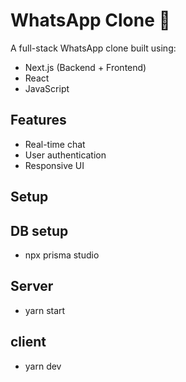 # WhatsApp Clone 🚀

A full-stack WhatsApp clone built using:

- Next.js (Backend + Frontend)
- React
- JavaScript

## Features

- Real-time chat
- User authentication
- Responsive UI

## Setup

## DB setup
- npx prisma studio
 
## Server
- yarn start

## client
- yarn dev
